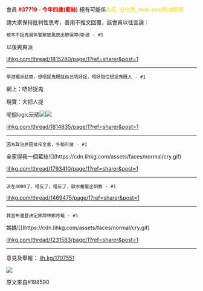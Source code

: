 會員 <a style="color:red"><b>#37719 - 今年四歲(藍絲)</b></a> 極有可能係<a style="color:gold">五毛, 分化撚, mon-post狗或網軍</a>

請大家保持批判性思考，善用不推文回覆，該會員以往言論：


`根本不捉鬼就係警察放風放出黎保障d卧底 - #1`

<div class="code-example" markdown="1">
以後爽爽派
</div>

[lihkg.com/thread/1815280/page/1?ref=sharer&post=1](lihkg.com/thread/1815280/page/1?ref=sharer&post=1)

<hr />

`學港獨派話齋，想唔捉鬼既就自己唔好捉，唔好阻住想捉鬼既人 - #1`

<div class="code-example" markdown="1">
網上：唔好捉鬼

現實：大把人捉

呢個logic玩晒![](https://cdn.lihkg.com/assets/faces/normal/sosad.gif)![](https://cdn.lihkg.com/assets/faces/normal/good.gif)
</div>

[lihkg.com/thread/1814835/page/1?ref=sharer&post=1](lihkg.com/thread/1814835/page/1?ref=sharer&post=1)

<hr />

`因為政治原因排斥全家，冬都冇做 - #1`

<div class="code-example" markdown="1">
全家得我一個藍絲![](https://cdn.lihkg.com/assets/faces/normal/cry.gif)
</div>

[lihkg.com/thread/1793410/page/1?ref=sharer&post=1](lihkg.com/thread/1793410/page/1?ref=sharer&post=1)

<hr />

`派左4000了，唔反了，唔反了，散水番屋企訓教 - #1`

[lihkg.com/thread/1469475/page/1?ref=sharer&post=1](lihkg.com/thread/1469475/page/1?ref=sharer&post=1)

<hr />

`我宣布連登決定原諒林鄭月蛾 - #1`


<div class="code-example" markdown="1">
媽媽![](https://cdn.lihkg.com/assets/faces/normal/cry.gif)
</div>

[lihkg.com/thread/1231583/page/1?ref=sharer&post=1](lihkg.com/thread/1231583/page/1?ref=sharer&post=1)

<hr />

意見及舉報： [lih.kg/1707551](lih.kg/1707551)


![](https://na.cx/i/kBN5bas.jpg)

原文來自#198590
